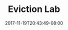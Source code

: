 ---
title: "Eviction Lab"
date: 2017-11-19T20:43:49-08:00
type: index
photoCredit: John Moore / Getty
---